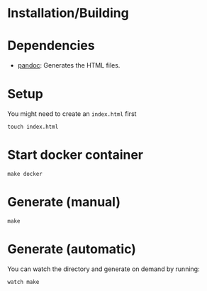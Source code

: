 # Installation/Building

# Dependencies

- [pandoc](http://pandoc.org/): Generates the HTML files.

# Setup

You might need to create an `index.html` first

    touch index.html

# Start docker container

    make docker

# Generate (manual)

    make

# Generate (automatic)

You can watch the directory and generate on demand by running:

    watch make
